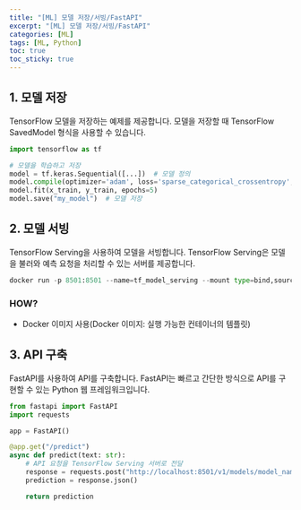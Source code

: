 ```yaml
---
title: "[ML] 모델 저장/서빙/FastAPI"
excerpt: "[ML] 모델 저장/서빙/FastAPI"
categories: [ML]
tags: [ML, Python]
toc: true
toc_sticky: true
---
```


## 1. 모델 저장

TensorFlow 모델을 저장하는 예제를 제공합니다. 모델을 저장할 때 TensorFlow SavedModel 형식을 사용할 수 있습니다. <br>

```py
import tensorflow as tf

# 모델을 학습하고 저장
model = tf.keras.Sequential([...])  # 모델 정의
model.compile(optimizer='adam', loss='sparse_categorical_crossentropy', metrics=['accuracy'])
model.fit(x_train, y_train, epochs=5)
model.save("my_model")  # 모델 저장
```

## 2. 모델 서빙

TensorFlow Serving을 사용하여 모델을 서빙합니다. TensorFlow Serving은 모델을 불러와 예측 요청을 처리할 수 있는 서버를 제공합니다. <br>

```py
docker run -p 8501:8501 --name=tf_model_serving --mount type=bind,source=/path/to/saved_model/directory,target=/models/model_name -e MODEL_NAME=model_name -t tensorflow/serving
```

### HOW?

- Docker 이미지 사용(Docker 이미지: 실행 가능한 컨테이너의 템플릿)
## 3. API 구축

FastAPI를 사용하여 API를 구축합니다. FastAPI는 빠르고 간단한 방식으로 API를 구현할 수 있는 Python 웹 프레임워크입니다. <br>

```py
from fastapi import FastAPI
import requests

app = FastAPI()

@app.get("/predict")
async def predict(text: str):
    # API 요청을 TensorFlow Serving 서버로 전달
    response = requests.post("http://localhost:8501/v1/models/model_name:predict", json={"instances": [text]})
    prediction = response.json()

    return prediction
```